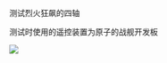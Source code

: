 测试烈火狂飙的四轴

测试时使用的遥控装置为原子的战舰开发板

![](http://ww1.sinaimg.cn/large/74311666jw1ewc6nc4hl1j20m80gon23.jpg)